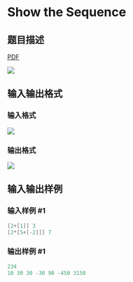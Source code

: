 # Show the Sequence

## 题目描述

[problemUrl]: https://uva.onlinejudge.org/index.php?option=com_onlinejudge&Itemid=8&category=11&page=show_problem&problem=938

[PDF](https://uva.onlinejudge.org/external/9/p997.pdf)

![](https://cdn.luogu.com.cn/upload/vjudge_pic/UVA997/d5f678aa0e4baf3ae3ed52b362a874970249d11b.png)

## 输入输出格式

### 输入格式

![](https://cdn.luogu.com.cn/upload/vjudge_pic/UVA997/e7c5a8c59f0f64f82e180c288c614936493496b1.png)

### 输出格式

![](https://cdn.luogu.com.cn/upload/vjudge_pic/UVA997/e34f1f23a396e55a12a93948bea0c8195a2b2412.png)

## 输入输出样例

### 输入样例 #1

```cpp
[2+[1]] 3
[2*[5+[-2]]] 7
```


### 输出样例 #1

```cpp
234
10 30 30 -30 90 -450 3150
```


